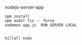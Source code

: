 nodejs-server-app

    npm install
    npm audit fix -- force 
    nodemon app.js  RUN SERVER LOCAL
    
    
    killall node